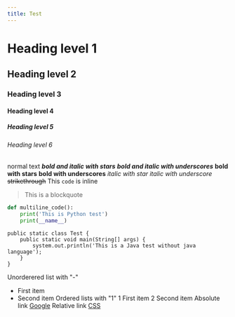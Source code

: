 ```yaml
---
title: Test
---
```

# Heading level 1
## Heading level 2
### Heading level 3
#### Heading level 4
##### Heading level 5
###### Heading level 6
normal text
***bold and italic with stars***
___bold and italic with underscores___
**bold with stars**
__bold with underscores__
*italic with star*
_italic with underscore_
~~strikethrough~~
This `code` is inline
> This is a blockquote
```python
def multiline_code():
    print('This is Python test')
    print(__name__)
```
```
public static class Test {
    public static void main(String[] args) {
        system.out.println('This is a Java test without java language');
    }
}
```
Unorderered list with "-"
- First item
- Second item
Ordered lists with "1"
1 First item
2 Second item
Absolute link [Google](https://www.google.com)
Relative link [CSS](index.css)